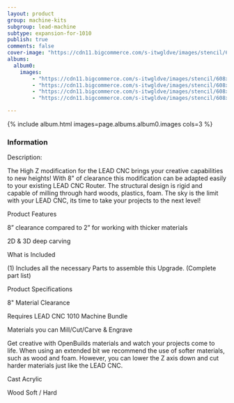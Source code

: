 ```yaml
---
layout: product
group: machine-kits
subgroup: lead-machine
subtype: expansion-for-1010
publish: true
comments: false
cover-image: "https://cdn11.bigcommerce.com/s-itwgldve/images/stencil/608x608/products/2274/8106/LEADMachine_Store_Pic_png__17693.1675310613.png?c=2"
albums:
  album0:
    images:
        - "https://cdn11.bigcommerce.com/s-itwgldve/images/stencil/608x608/products/2274/8106/LEADMachine_Store_Pic_png__17693.1675310613.png?c=2"
        - "https://cdn11.bigcommerce.com/s-itwgldve/images/stencil/608x608/products/2274/5835/high_z_2__55865.1675310613.png?c=2"
        - "https://cdn11.bigcommerce.com/s-itwgldve/images/stencil/608x608/products/2274/5837/high_z_1__53913.1675310613.png?c=2"
        - "https://cdn11.bigcommerce.com/s-itwgldve/images/stencil/608x608/products/2274/5838/high_z_4__16041.1675310613.png?c=2"

---
```


{% include album.html images=page.albums.album0.images cols=3 %}

### Information

Description:
 

  The High Z modification for the LEAD CNC brings your creative capabilities to new heights! With 8" of clearance this modification can be adapted easily to your existing LEAD CNC Router. The structural design is rigid and capable of milling through hard woods, plastics, foam. The sky is the limit with your LEAD CNC, its time to take your projects to the next level!

Product Features

8” clearance compared to 2” for working with thicker materials

2D & 3D deep carving

What is Included

(1) Includes all the necessary Parts to assemble this Upgrade. (Complete part list)

Product Specifications

8" Material Clearance

Requires LEAD CNC 1010 Machine Bundle

  Materials you can Mill/Cut/Carve & Engrave

Get creative with OpenBuilds materials and watch your projects come to life. When using an extended bit we recommend the use of softer materials, such as wood and foam. However, you can lower the Z axis down and cut harder materials just like the LEAD CNC.

  Cast Acrylic

  Wood Soft / Hard

